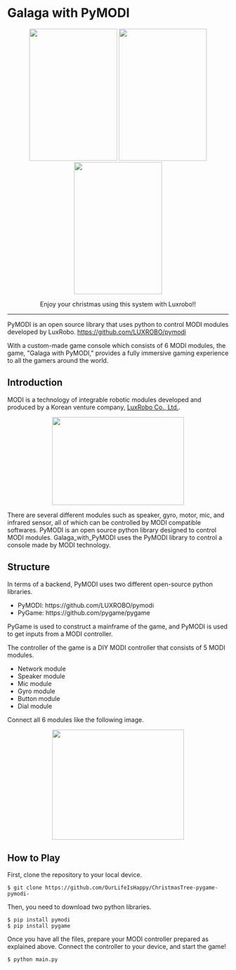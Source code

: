 # Galaga with PyMODI

<p align="center">
    <img src="https://github.com/OurLifeIsHappy/ChristmasTree-pygame-pymodi-/tree/main/img/Ready.png" width=200 height=300> 
    <img src="https://github.com/OurLifeIsHappy/ChristmasTree-pygame-pymodi-/tree/main/img/btn.png" width=200 height=300> 
    <img src="https://github.com/k2sebeom/pymodi_galaga/blob/master/src/gyro.JPG" width=200 height=300> 
</p>

<p align="center">
    Enjoy your christmas using this system with Luxrobo!!
<p>

--------

PyMODI is an open source library that uses python to control MODI modules developed by LuxRobo.
<https://github.com/LUXROBO/pymodi>

With a custom-made game console which consists of 6 MODI modules, the game, "Galaga with PyMODI," provides a fully immersive gaming experience to all the gamers around the world.

## Introduction

MODI is a technology of integrable robotic modules developed and produced by a Korean venture company, <a href="https://modi.luxrobo.com/">LuxRobo Co., Ltd.<a>. 

<p align="center">
    <img src="https://modi.luxrobo.com/img/main/friends01.jpg" width=300 height=200>    
</p>

There are several different modules such as speaker, gyro, motor, mic, and infrared sensor, all of which can be controlled by MODI compatible softwares. PyMODI is an open source python library designed to control MODI modules. Galaga_with_PyMODI uses the PyMODI library to control a console made by MODI technology.

## Structure

In terms of a backend, PyMODI uses two different open-source python libraries.
<ul>
    <li>PyMODI: https://github.com/LUXROBO/pymodi</li>
    <li>PyGame: https://github.com/pygame/pygame</li>
</ul>

PyGame is used to construct a mainframe of the game, and PyMODI is used to get inputs from a MODI controller.

The controller of the game is a DIY MODI controller that consists of 5 MODI modules.
<ul>
    <li>Network module</li>
    <li>Speaker module</li>
    <li>Mic module</li>
    <li>Gyro module</li>
    <li>Button module</li>
    <li>Dial module</li>
</ul>

Connect all 6 modules like the following image.

<p align="center">
    <img src="https://github.com/OurLifeIsHappy/ChristmasTree-pygame-pymodi-/tree/main/img/hardware.jpg" width=300 height=250> 
</p>


## How to Play

First, clone the repository to your local device.

    $ git clone https://github.com/OurLifeIsHappy/ChristmasTree-pygame-pymodi-

Then, you need to download two python libraries.

    $ pip install pymodi
    $ pip install pygame
 
Once you have all the files, prepare your MODI controller prepared as explained above. Connect the controller to your device, and start the game!

    $ python main.py
    
